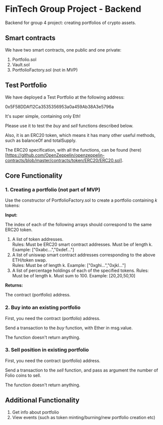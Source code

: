 # FinTech Group Project - Backend

Backend for group 4 project: creating portfolios of crypto assets.

## Smart contracts

We have two smart contracts, one public and one private:

1. Portfolio.sol
2. Vault.sol
3. PortfolioFactory.sol (not in MVP)

## Test Portfolio

We have deployed a Test Portfolio at the following address: 

0x5F58DDAf12Ca3535356953a0a459Ab38A3e5796a

It's super simple, containing only Eth!

Please use it to test the *buy* and *sell* functions described below. 

Also, it is an ERC20 token, which means it has many other useful methods, such as balanceOf and totalSupply. 

The ERC20 specification, with all the functions, can be found (here)[https://github.com/OpenZeppelin/openzeppelin-contracts/blob/master/contracts/token/ERC20/ERC20.sol].

## Core Functionality

### 1. Creating a portfolio (not part of MVP)

Use the constructor of PortfolioFactory.sol to create a portfolio containing *k* tokens:

**Input:** 

The index of each of the following arrays should correspond to the same ERC20 token.

1. A list of token addresses. \
   Rules: Must be ERC20 smart contract addresses. Must be of length k. \
   Example: ["0xabc...","0xdef..."]
2. A list of uniswap smart contract addresses corresponding to the above ETH/token swap. \
   Rules: Must be of length k. 
   Example: ["0xghi...","0xjkl..."]
3. A list of percentage holdings of each of the specified tokens. 
   Rules: Must be of length k. Must sum to 100.
   Example: [20,20,50,10]

**Returns:**

The contract (portfolio) address.


### 2. Buy into an existing portfolio

First, you need the contract (portfolio) address. 

Send a transaction to the *buy* function, with Ether in msg.value. 

The function doesn't return anything.


### 3. Sell position in existing portfolio

First, you need the contract (portfolio) address.

Send a transaction to the *sell* function, and pass as argument the number of Folio coins to sell. 

The function doesn't return anything.


## Additional Functionality

1. Get info about portfolio
2. View events (such as token minting/burning/new portfolio creation etc)


